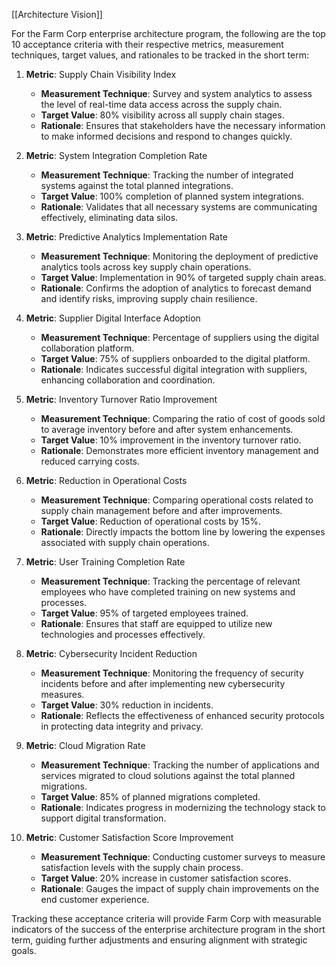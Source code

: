 [[Architecture Vision]]

For the Farm Corp enterprise architecture program, the following are the top 10 acceptance criteria with their respective metrics, measurement techniques, target values, and rationales to be tracked in the short term:

1. **Metric**: Supply Chain Visibility Index
    
    - **Measurement Technique**: Survey and system analytics to assess the level of real-time data access across the supply chain.
    - **Target Value**: 80% visibility across all supply chain stages.
    - **Rationale**: Ensures that stakeholders have the necessary information to make informed decisions and respond to changes quickly.
2. **Metric**: System Integration Completion Rate
    
    - **Measurement Technique**: Tracking the number of integrated systems against the total planned integrations.
    - **Target Value**: 100% completion of planned system integrations.
    - **Rationale**: Validates that all necessary systems are communicating effectively, eliminating data silos.
3. **Metric**: Predictive Analytics Implementation Rate
    
    - **Measurement Technique**: Monitoring the deployment of predictive analytics tools across key supply chain operations.
    - **Target Value**: Implementation in 90% of targeted supply chain areas.
    - **Rationale**: Confirms the adoption of analytics to forecast demand and identify risks, improving supply chain resilience.
4. **Metric**: Supplier Digital Interface Adoption
    
    - **Measurement Technique**: Percentage of suppliers using the digital collaboration platform.
    - **Target Value**: 75% of suppliers onboarded to the digital platform.
    - **Rationale**: Indicates successful digital integration with suppliers, enhancing collaboration and coordination.
5. **Metric**: Inventory Turnover Ratio Improvement
    
    - **Measurement Technique**: Comparing the ratio of cost of goods sold to average inventory before and after system enhancements.
    - **Target Value**: 10% improvement in the inventory turnover ratio.
    - **Rationale**: Demonstrates more efficient inventory management and reduced carrying costs.
6. **Metric**: Reduction in Operational Costs
    
    - **Measurement Technique**: Comparing operational costs related to supply chain management before and after improvements.
    - **Target Value**: Reduction of operational costs by 15%.
    - **Rationale**: Directly impacts the bottom line by lowering the expenses associated with supply chain operations.
7. **Metric**: User Training Completion Rate
    
    - **Measurement Technique**: Tracking the percentage of relevant employees who have completed training on new systems and processes.
    - **Target Value**: 95% of targeted employees trained.
    - **Rationale**: Ensures that staff are equipped to utilize new technologies and processes effectively.
8. **Metric**: Cybersecurity Incident Reduction
    
    - **Measurement Technique**: Monitoring the frequency of security incidents before and after implementing new cybersecurity measures.
    - **Target Value**: 30% reduction in incidents.
    - **Rationale**: Reflects the effectiveness of enhanced security protocols in protecting data integrity and privacy.
9. **Metric**: Cloud Migration Rate
    
    - **Measurement Technique**: Tracking the number of applications and services migrated to cloud solutions against the total planned migrations.
    - **Target Value**: 85% of planned migrations completed.
    - **Rationale**: Indicates progress in modernizing the technology stack to support digital transformation.
10. **Metric**: Customer Satisfaction Score Improvement
    
    - **Measurement Technique**: Conducting customer surveys to measure satisfaction levels with the supply chain process.
    - **Target Value**: 20% increase in customer satisfaction scores.
    - **Rationale**: Gauges the impact of supply chain improvements on the end customer experience.

Tracking these acceptance criteria will provide Farm Corp with measurable indicators of the success of the enterprise architecture program in the short term, guiding further adjustments and ensuring alignment with strategic goals.